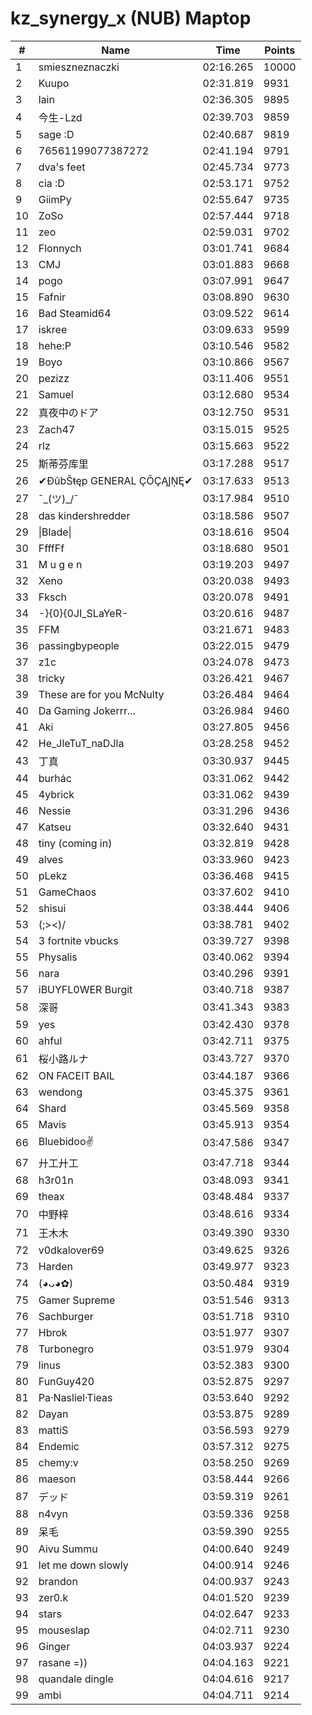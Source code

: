 # kz_synergy_x (NUB) Maptop

|  # | Name | Time | Points |
|-------------- | -------------- | -------------- | -------------- | 
| 1 | smieszneznaczki | 02:16.265 | 10000 | 
| 2 | Kuupo | 02:31.819 | 9931 | 
| 3 | lain | 02:36.305 | 9895 | 
| 4 | 今生-Lzd | 02:39.703 | 9859 | 
| 5 | sage :D | 02:40.687 | 9819 | 
| 6 | 76561199077387272 | 02:41.194 | 9791 | 
| 7 | dva's feet | 02:45.734 | 9773 | 
| 8 | cia :D | 02:53.171 | 9752 | 
| 9 | GiimPy | 02:55.647 | 9735 | 
| 10 | ZoSo | 02:57.444 | 9718 | 
| 11 | zeo | 02:59.031 | 9702 | 
| 12 | Flonnych | 03:01.741 | 9684 | 
| 13 | CMJ | 03:01.883 | 9668 | 
| 14 | pogo | 03:07.991 | 9647 | 
| 15 | Fafnir | 03:08.890 | 9630 | 
| 16 | Bad Steamid64 | 03:09.522 | 9614 | 
| 17 | iskree | 03:09.633 | 9599 | 
| 18 | hehe:P | 03:10.546 | 9582 | 
| 19 | Boyo | 03:10.866 | 9567 | 
| 20 | pezizz | 03:11.406 | 9551 | 
| 21 | Samuel | 03:12.680 | 9534 | 
| 22 | 真夜中のドア | 03:12.750 | 9531 | 
| 23 | Zach47 | 03:15.015 | 9525 | 
| 24 | rlz | 03:15.663 | 9522 | 
| 25 | 斯蒂芬库里 | 03:17.288 | 9517 | 
| 26 | ✔ĐûbŠŧęp GENERAL ÇŌÇĄĮŅĘ✔ | 03:17.633 | 9513 | 
| 27 | ¯\_(ツ)_/¯ | 03:17.984 | 9510 | 
| 28 | das kindershredder | 03:18.586 | 9507 | 
| 29 | \|Blade\| | 03:18.616 | 9504 | 
| 30 | FfffFf | 03:18.680 | 9501 | 
| 31 | M u g e n | 03:19.203 | 9497 | 
| 32 | Xeno | 03:20.038 | 9493 | 
| 33 | Fksch | 03:20.078 | 9491 | 
| 34 | -}{0}{0JI_SLaYeR- | 03:20.616 | 9487 | 
| 35 | FFM | 03:21.671 | 9483 | 
| 36 | passingbypeople | 03:22.015 | 9479 | 
| 37 | z1c | 03:24.078 | 9473 | 
| 38 | tricky | 03:26.421 | 9467 | 
| 39 | These are for you McNulty | 03:26.484 | 9464 | 
| 40 | Da Gaming Jokerrr... | 03:26.984 | 9460 | 
| 41 | Aki | 03:27.805 | 9456 | 
| 42 | He_JleTuT_naDJla | 03:28.258 | 9452 | 
| 43 | 丁真 | 03:30.937 | 9445 | 
| 44 | burhác | 03:31.062 | 9442 | 
| 45 | 4ybrick | 03:31.062 | 9439 | 
| 46 | Nessie | 03:31.296 | 9436 | 
| 47 | Katseu | 03:32.640 | 9431 | 
| 48 | tiny (coming in) | 03:32.819 | 9428 | 
| 49 | alves | 03:33.960 | 9423 | 
| 50 | pLekz | 03:36.468 | 9415 | 
| 51 | GameChaos | 03:37.602 | 9410 | 
| 52 | shisui | 03:38.444 | 9406 | 
| 53 | (;><)/ | 03:38.781 | 9402 | 
| 54 | 3 fortnite vbucks | 03:39.727 | 9398 | 
| 55 | Physalis | 03:40.062 | 9394 | 
| 56 | nara | 03:40.296 | 9391 | 
| 57 | iBUYFL0WER Burgit | 03:40.718 | 9387 | 
| 58 | 深哥 | 03:41.343 | 9383 | 
| 59 | yes | 03:42.430 | 9378 | 
| 60 | ahful | 03:42.711 | 9375 | 
| 61 | 桜小路ルナ | 03:43.727 | 9370 | 
| 62 | ON FACEIT BAIL | 03:44.187 | 9366 | 
| 63 | wendong | 03:45.375 | 9361 | 
| 64 | Shard | 03:45.569 | 9358 | 
| 65 | Mavis | 03:45.913 | 9354 | 
| 66 | Bluebidoo✌ | 03:47.586 | 9347 | 
| 67 | 廾工廾工 | 03:47.718 | 9344 | 
| 68 | h3r01n | 03:48.093 | 9341 | 
| 69 | theax | 03:48.484 | 9337 | 
| 70 | 中野梓 | 03:48.616 | 9334 | 
| 71 | 王木木 | 03:49.390 | 9330 | 
| 72 | v0dkalover69 | 03:49.625 | 9326 | 
| 73 | Harden | 03:49.977 | 9323 | 
| 74 | (◕ᴗ◕✿) | 03:50.484 | 9319 | 
| 75 | Gamer Supreme | 03:51.546 | 9313 | 
| 76 | Sachburger | 03:51.718 | 9310 | 
| 77 | Hbrok | 03:51.977 | 9307 | 
| 78 | Turbonegro | 03:51.979 | 9304 | 
| 79 | linus | 03:52.383 | 9300 | 
| 80 | FunGuy420 | 03:52.875 | 9297 | 
| 81 | Pa·Nasliel·Tieas | 03:53.640 | 9292 | 
| 82 | Dayan | 03:53.875 | 9289 | 
| 83 | mattiS | 03:56.593 | 9279 | 
| 84 | Endemic | 03:57.312 | 9275 | 
| 85 | chemy:v | 03:58.250 | 9269 | 
| 86 | maeson | 03:58.444 | 9266 | 
| 87 | デッド | 03:59.319 | 9261 | 
| 88 | n4vyn | 03:59.336 | 9258 | 
| 89 | 呆毛 | 03:59.390 | 9255 | 
| 90 | Aivu Summu | 04:00.640 | 9249 | 
| 91 | let me down slowly | 04:00.914 | 9246 | 
| 92 | brandon | 04:00.937 | 9243 | 
| 93 | zer0.k | 04:01.520 | 9239 | 
| 94 | stars | 04:02.647 | 9233 | 
| 95 | mouseslap | 04:02.711 | 9230 | 
| 96 | Ginger | 04:03.937 | 9224 | 
| 97 | rasane =)) | 04:04.163 | 9221 | 
| 98 | quandale dingle | 04:04.616 | 9217 | 
| 99 | ambi | 04:04.711 | 9214 | 

